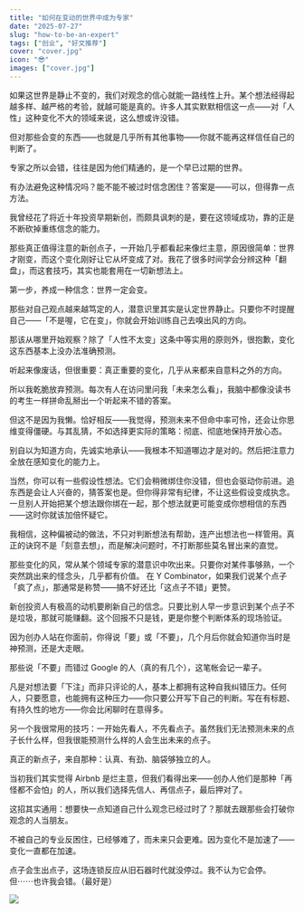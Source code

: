 ```yaml
---
title: "如何在变动的世界中成为专家"
date: "2025-07-27"
slug: "how-to-be-an-expert"
tags: ["创业", "好文推荐"]
cover: "cover.jpg"
icon: "😎"
images: ["cover.jpg"]
---
```

如果这世界是静止不变的，我们对观念的信心就能一路线性上升。某个想法经得起越多样、越严格的考验，就越可能是真的。许多人其实默默相信这一点——对「人性」这种变化不大的领域来说，这么想或许没错。



但对那些会变的东西——也就是几乎所有其他事物——你就不能再这样信任自己的判断了。



专家之所以会错，往往是因为他们精通的，是一个早已过期的世界。



有办法避免这种情况吗？能不能不被过时信念困住？答案是——可以，但得靠一点方法。



我曾经花了将近十年投资早期新创，而颇具讽刺的是，要在这领域成功，靠的正是不断砍掉重练信念的能力。



那些真正值得注意的新创点子，一开始几乎都看起来像烂主意，原因很简单：世界才刚变，而这个变化刚好让它从坏变成了对。我花了很多时间学会分辨这种「翻盘」，而这套技巧，其实也能套用在一切新想法上。



第一步，养成一种信念：世界一定会变。



那些对自己观点越来越笃定的人，潜意识里其实是认定世界静止。只要你不时提醒自己——「不是喔，它在变」，你就会开始训练自己去嗅出风的方向。



那该从哪里开始观察？除了「人性不太变」这条中等实用的原则外，很抱歉，变化这东西基本上没办法准确预测。



听起来像废话，但很重要：真正重要的变化，几乎从来都来自意料之外的方向。



所以我乾脆放弃预测。每次有人在访问里问我「未来怎么看」，我脑中都像没读书的考生一样拼命乱掰出一个听起来不错的答案。



但这不是因为我懒。恰好相反——我觉得，预测未来不但命中率可怜，还会让你思维变得僵硬。与其乱猜，不如选择更实际的策略：彻底、彻底地保持开放心态。



别自以为知道方向，先诚实地承认——我根本不知道哪边才是对的。然后把注意力全放在感知变化的能力上。



当然，你可以有一些假设性想法。它们会稍微绑住你没错，但也会驱动你前进。追东西是会让人兴奋的，猜答案也是。但你得非常有纪律，不让这些假设变成执念。
一旦别人开始把某个想法跟你绑在一起，那个想法就更可能变成你想相信的东西——这时你就该加倍怀疑它。



我相信，这种偏被动的做法，不只对判断想法有帮助，连产出想法也一样管用。真正的诀窍不是「刻意去想」，而是解决问题时，不打断那些莫名冒出来的直觉。



那些变化的风，常从某个领域专家的潜意识中吹出来。只要你对某件事够熟，一个突然跳出来的怪念头，几乎都有价值。
在 Y Combinator，如果我们说某个点子「疯了点」，那通常是称赞——搞不好还比「这点子不错」更赞。



新创投资人有极高的动机要刷新自己的信念。只要比别人早一步意识到某个点子不是垃圾，那就可能赚翻。这个回报不只是钱，更是你整个判断体系的现场验证。



因为创办人站在你面前，你得说「要」或「不要」，几个月后你就会知道你当时是神预测，还是大走眼。



那些说「不要」而错过 Google 的人（真的有几个），这笔帐会记一辈子。



凡是对想法要「下注」而非只评论的人，基本上都拥有这种自我纠错压力。任何人，只要愿意，也能拥有这种压力——你只要公开写下自己的判断。写在有标题、有持久性的地方——你会比闲聊时在意得多。



另一个我很常用的技巧：一开始先看人，不先看点子。虽然我们无法预测未来的点子长什么样，但我很能预测什么样的人会生出未来的点子。



真正的新点子，来自那种：认真、有劲、脑袋够独立的人。



当初我们其实觉得 Airbnb 是烂主意，但我们看得出来——创办人他们是那种「再怪都不会怕」的人，所以我们选择先信人、再信点子，最后押对了。



这招其实通用：想要快一点知道自己什么观念已经过时了？那就去跟那些会打破你观念的人当朋友。



不被自己的专业反困住，已经够难了，而未来只会更难。因为变化不是加速了——变化一直都在加速。



点子会生出点子，这场连锁反应从旧石器时代就没停过。我不认为它会停。
但⋯⋯也许我会错。（最好是）




![](https://prod-files-secure.s3.us-west-2.amazonaws.com/112d0858-5090-4d34-a606-b75eb8d65fd2/46476355-9cf3-4e99-9b7a-3531bc426380/1000202064.png?X-Amz-Algorithm=AWS4-HMAC-SHA256&X-Amz-Content-Sha256=UNSIGNED-PAYLOAD&X-Amz-Credential=ASIAZI2LB4662P327U2N%2F20251012%2Fus-west-2%2Fs3%2Faws4_request&X-Amz-Date=20251012T072725Z&X-Amz-Expires=3600&X-Amz-Security-Token=IQoJb3JpZ2luX2VjEHwaCXVzLXdlc3QtMiJHMEUCIClwqX%2BnSuHQwIe7bc0hAgg9%2BNbQWORxKKzmOuq12MEgAiEA8gaM0OTr8wiUbiWbAHYnr0klxFHTzNEL2O9TapiyEswq%2FwMIJRAAGgw2Mzc0MjMxODM4MDUiDKVL5buax4DJx%2Bi5NCrcA%2F82eecPtTbd%2F2OZjKQaD1DlqYIXF1oBia030YSNc9TGTqGKJ50l1Ri%2F99F9y8NIQW8VgaTP6PoU4h%2FkgSmymz4K9cEQQW6bsy39Xr6c5WhMVpHZ5QKKr2j0m1lz5EhrDxCQRi4HkrnT%2FWQU%2FkZL5wOPmPl2dY2W6Kary7qlPHyQ1ywJQky28LshVvfyf67T6HK%2FDkKYifd3QK9k6DIV0gEdBAdDNOW4TlEtoGUomxkZCnhWyioKTeA48pS%2Fvb9KDKCgUEM3pTxCxfiQaLCjnNgp5WGUbhNqgvKT4OtWe%2BzLp5%2BlWARxdVj4BAeb3G%2FxIvH9VBX7CcTnm908ghTdUfWYu6HXej%2B2FqF%2BQeaRf3iC0dBw11qqif71bMtVvohdJJ%2FwnVGrVW4CUvxQjNguVGLQKudpPpfIyLk2yq%2FGk8xRiRdRQ8zhoC4bfHtrQ1Fnaemhu0PBFtj3JpGaJJHnYCHggKUk7IjP8kBVKmYM8U4yx3oJ7t7Hoks6bInUVoWTpIkx8mzono7IklupdxqsWX7WFPpF%2F82XN1aNuwyc%2BFCsOv1cf7fan7SLBYUTLYwE5O5o%2F6wQr6L%2BOe1xLWY2w201cVroDQUhyV7FWOlgAikuogZH73ldXOzzHWEcML%2FNrMcGOqUB1yGYo5%2FhbkDDjExWJyMVQRMr2Ow7E6VpxSblEzg%2BICsSfnmhqDRe%2FtkuuKM9qCmD2i7N9eVXgH%2Fvk70zEY0l%2FjJ1cL1zIyDJWZS6LqV8V7Npv6lvvT5PIK7HfuFq7YX2FLtiUSEeSKRaF6qi2RHIJeMbP010vgEbifnBq9gLrYxIWO3264kqS3JKw5w%2BH36hblBIsS9EVMe3EkNSa5PFkeGmJhSx&X-Amz-Signature=db0f795e1339f40ab9454085d2238351607c189cd8a7a231c7e03f0f9e128d58&X-Amz-SignedHeaders=host&x-amz-checksum-mode=ENABLED&x-id=GetObject)

